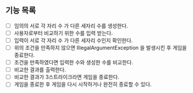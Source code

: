 ## 기능 목록
* [ ] 임의의 서로 각 자리 수 가 다른 세자리 수를 생성한다.
* [ ] 사용자로부터 비교하기 위한 수를 입력 받는다.
* [ ] 입력이 서로 각 자리 수 가 다른 세자리 수인지 확인한다.
* [ ] 위의 조건을 만족하지 않으면 IllegalArgumentException 을 발생시킨 후 게임을 종료한다.
* [ ] 조건을 만족하였다면 입력한 수와 생성한 수를 비교한다.
* [ ] 비교한 결과를 출력한다.
* [ ] 비교한 결과가 3스트라이크라면 게임을 종료한다.
* [ ] 게임을 종료한 후 게임을 다시 시작하거나 완전히 종료할 수 있다.
